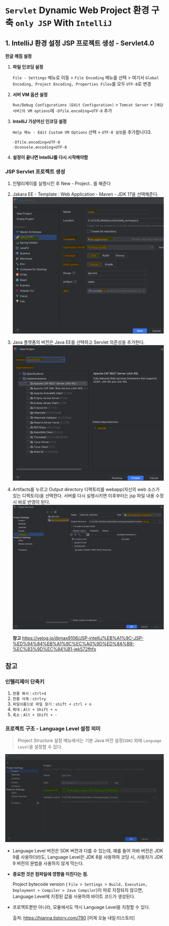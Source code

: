 # `Servlet` Dynamic Web Project 환경 구축 `only JSP`  With `IntelliJ`


## 1. IntelliJ 환경 설정 JSP 프로젝트 생성 - Servlet4.0

**한글 깨짐 설정** 

1. **파일 인코딩 설정**
    
    `File - Settings` 메뉴로 이동 > `File Encoding` 메뉴를 선택 > 여기서 `Global Encoding, Project Encoding, Properties Files`를 모두 `UTF-8`로 변경

1. **서버 VM 옵션 설정**

    `Run/Debug Configurations (Edit Configuration)` > `Tomcat Server` > `[해당서버]의 VM options`에 `-Dfile.encoding=UTF-8` 추가

1. **IntelliJ 가상머신 인코딩 설정**
    
    `Help 메뉴 - Edit Custom VM Options` 선택 > `UTF-8 설정`을 추가합니다3.
    ```shell
    -Dfile.encoding=UTF-8
    -Dconsole.encoding=UTF-8
    ```

1. **설정이 끝나면 IntelliJ를 다시 시작해야함**


### JSP Servlet 프로젝트 생성  
1. 인텔리제이를 실행시킨 후 New - Project.. 를 해준다

1. Jakara EE - Template : Web Application - Maven - JDK 17을 선택해준다.  
    ![alt text](image-12.png)

1. Java 플랫폼의 버전은 Java EE를 선택하고 Servlet 의존성을 추가한다.
    ![alt text](image-13.png)

1. Artifacts를 누르고 Output directory 디렉토리를 webapp(자신의 web 소스가 있는 디렉토리)을 선택한다. 서버를 다시 실행시키면 이후부터는 jsp 파일 내용 수정 시 바로 반영이 된다.
    ![alt text](image-15.png)


    **참고**
    https://velog.io/@max9106/JSP-intelliJ%EB%A1%9C-JSP-%ED%94%84%EB%A1%9C%EC%A0%9D%ED%8A%B8-%EC%83%9D%EC%84%B1-jek572fhfx

## 참고
### 인텔리제이 단축키
1. `한줄 복사` : `ctrl+d`
1. `한줄 삭제` : `ctrl+y`
1. `파일이름으로 파일 찾기` : `shift + ctrl + n`
1. `확대` : `Alt + Shift + =`
1. `축소` : `Alt + Shift + -`

### 프로젝트 구조 - Language Level 설정 의미
> Project Structure 설정 메뉴에서는 기본 Java 버전 설정(`SDK`) 외에 `Language Level`을 설정할 수 있다.

![alt text](image-11.png) 
- Language Level 버전은 SDK 버전과 다를 수 있는데, 예를 들어 자바 버전은 JDK 9를 사용하더라도, Language Level은 JDK 8을 사용하여 코딩 시, 사용자가 JDK 9 버전의 문법을 사용하지 않게 막는다.

- **중요한 것은 컴파일에 영향을 미친다는 점.** 

    Project bytecode version ( `File > Settings > Build, Execution, Deployment > Compiler > Java Compiler`)이 따로 지정되지 않으면, Language Level에 지정된 값을 사용하여 바이트 코드가 생성된다.

- 프로젝트뿐만 아니라, 모듈에서도 역시 Language Level을 지정할 수 있다.

    출처: https://hianna.tistory.com/790 [어제 오늘 내일:티스토리]


